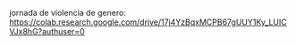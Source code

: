  jornada de violencia de genero: https://colab.research.google.com/drive/17j4YzBqxMCPB67gUUY1Ky_LUICVJx8hG?authuser=0
